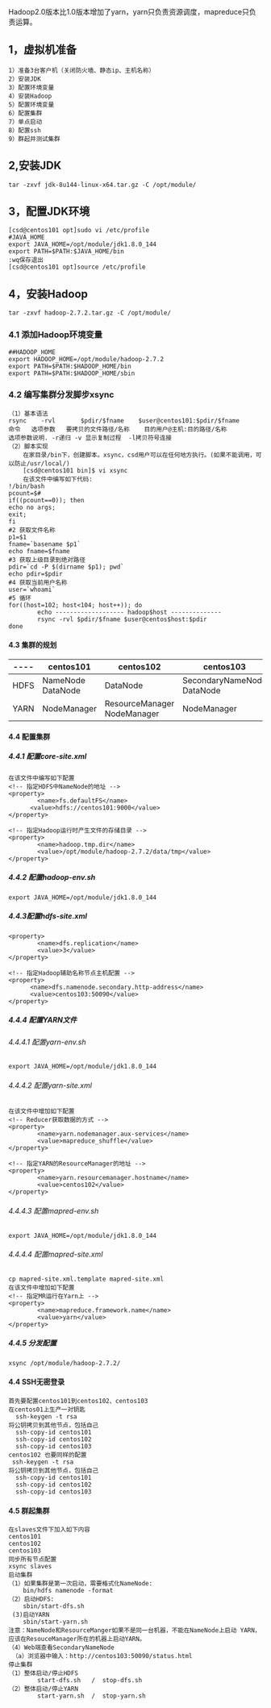 Hadoop2.0版本比1.0版本增加了yarn，yarn只负责资源调度，mapreduce只负责运算。
## 1，虚拟机准备
```
1）准备3台客户机（关闭防火墙、静态ip、主机名称）
2）安装JDK
3）配置环境变量
4）安装Hadoop
5）配置环境变量
6）配置集群
7）单点启动
8）配置ssh
9）群起并测试集群
```
## 2,安装JDK
```
tar -zxvf jdk-8u144-linux-x64.tar.gz -C /opt/module/
```
## 3，配置JDK环境
```
[csd@centos101 opt]sudo vi /etc/profile
#JAVA_HOME
export JAVA_HOME=/opt/module/jdk1.8.0_144
export PATH=$PATH:$JAVA_HOME/bin
:wq保存退出
[csd@centos101 opt]source /etc/profile
```
## 4，安装Hadoop
```
tar -zxvf hadoop-2.7.2.tar.gz -C /opt/module/
```
### 4.1 添加Hadoop环境变量
```
##HADOOP_HOME
export HADOOP_HOME=/opt/module/hadoop-2.7.2
export PATH=$PATH:$HADOOP_HOME/bin
export PATH=$PATH:$HADOOP_HOME/sbin
```
### 4.2 编写集群分发脚步xsync
```
（1）基本语法
rsync    -rvl       $pdir/$fname    $user@centos101:$pdir/$fname          
命令   选项参数   要拷贝的文件路径/名称    目的用户@主机:目的路径/名称
选项参数说明. -r递归 -v 显示复制过程  -l拷贝符号连接
（2）脚本实现
    在家目录/bin下，创建脚本。xsync，csd用户可以在任何地方执行。(如果不能调用，可以防止/usr/local/)
    [csd@centos101 bin]$ vi xsync
    在该文件中编写如下代码:
!/bin/bash
pcount=$#
if((pcount==0)); then
echo no args;
exit;
fi
#2 获取文件名称
p1=$1
fname=`basename $p1`
echo fname=$fname
#3 获取上级目录到绝对路径
pdir=`cd -P $(dirname $p1); pwd`
echo pdir=$pdir
#4 获取当前用户名称
user=`whoami`
#5 循环
for((host=102; host<104; host++)); do
        echo ------------------- hadoop$host --------------
        rsync -rvl $pdir/$fname $user@centos$host:$pdir
done
```
#### 4.3 集群的规划

|----|centos101|centos102|centos103 |
| --- | --- | --- | --- |
|HDFS|NameNode DataNode|DataNode|SecondaryNameNode DataNode|
|YARN| NodeManager| ResourceManager NodeManager| NodeManager|
#### 4.4 配置集群
##### 4.4.1 配置core-site.xml
```
在该文件中编写如下配置
<!-- 指定HDFS中NameNode的地址 -->
<property>
		<name>fs.defaultFS</name>
      <value>hdfs://centos101:9000</value>
</property>

<!-- 指定Hadoop运行时产生文件的存储目录 -->
<property>
		<name>hadoop.tmp.dir</name>
		<value>/opt/module/hadoop-2.7.2/data/tmp</value>
</property>
```
##### 4.4.2 配置hadoop-env.sh
```
export JAVA_HOME=/opt/module/jdk1.8.0_144
```
##### 4.4.3配置hdfs-site.xml
```
<property>
		<name>dfs.replication</name>
		<value>3</value>
</property>

<!-- 指定Hadoop辅助名称节点主机配置 -->
<property>
      <name>dfs.namenode.secondary.http-address</name>
      <value>centos103:50090</value>
</property>
```
##### 4.4.4 配置YARN文件

###### 4.4.4.1 配置yarn-env.sh
```
export JAVA_HOME=/opt/module/jdk1.8.0_144
```
###### 4.4.4.2 配置yarn-site.xml
```
在该文件中增加如下配置
<!-- Reducer获取数据的方式 -->
<property>
		<name>yarn.nodemanager.aux-services</name>
		<value>mapreduce_shuffle</value>
</property>

<!-- 指定YARN的ResourceManager的地址 -->
<property>
		<name>yarn.resourcemanager.hostname</name>
		<value>centos102</value>
</property>
```
###### 4.4.4.3 配置mapred-env.sh
```
export JAVA_HOME=/opt/module/jdk1.8.0_144
```
###### 4.4.4.4 配置mapred-site.xml
```
cp mapred-site.xml.template mapred-site.xml
在该文件中增加如下配置
<!-- 指定MR运行在Yarn上 -->
<property>
		<name>mapreduce.framework.name</name>
		<value>yarn</value>
</property>
```
##### 4.4.5 分发配置
```
xsync /opt/module/hadoop-2.7.2/
```
#### 4.4 SSH无密登录
```
首先要配置centos101到centos102、centos103
在centos01上生产一对钥匙
  ssh-keygen -t rsa
将公钥拷贝到其他节点，包括自己
  ssh-copy-id centos101
  ssh-copy-id centos102
  ssh-copy-id centos103
centos102 也要同样的配置
 ssh-keygen -t rsa
将公钥拷贝到其他节点，包括自己
  ssh-copy-id centos101
  ssh-copy-id centos102
  ssh-copy-id centos103
```
#### 4.5 群起集群
```
在slaves文件下加入如下内容
centos101
centos102
centos103
同步所有节点配置
xsync slaves
启动集群
（1）如果集群是第一次启动，需要格式化NameNode:
    bin/hdfs namenode -format
（2）启动HDFS:
    sbin/start-dfs.sh
 (3)启动YARN
    sbin/start-yarn.sh
注意：NameNode和ResourceManger如果不是同一台机器，不能在NameNode上启动 YARN，应该在ResouceManager所在的机器上启动YARN。
（4）Web端查看SecondaryNameNode
 （a）浏览器中输入：http://centos103:50090/status.html
停止集群
（1）整体启动/停止HDFS
		start-dfs.sh   /  stop-dfs.sh
（2）整体启动/停止YARN
		start-yarn.sh  /  stop-yarn.sh  
```
